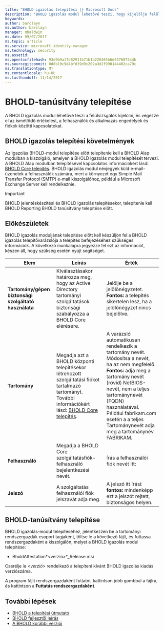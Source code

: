 ```yaml
---
title: "BHOLD igazolás telepítési |} Microsoft Docs"
description: "BHOLD igazolás modul lehetővé teszi, hogy kijelölje felülvizsgálók, és végezze el az értékelést"
keywords: 
author: barclayn
ms.author: barclayn
manager: mbaldwin
ms.date: 09/07/2017
ms.topic: article
ms.service: microsoft-identity-manager
ms.technology: security
ms.assetid: 
ms.openlocfilehash: 93d0b9a17d82911b71b1b220465b6d637687444b
ms.sourcegitcommit: 0d8b19c5d4bfd39d9c202a3d2f990144402ca79c
ms.translationtype: MT
ms.contentlocale: hu-HU
ms.lasthandoff: 11/14/2017
---
```

# <a name="bhold-attestation-installation"></a>BHOLD-tanúsítvány telepítése

A BHOLD igazolás modul lehetővé teszi a felülvizsgálók kijelölni, és végezze el az ismétlődő értékelést, a felhasználók és alkalmazás engedélyek és fiókok közötti kapcsolatokat.

## <a name="bhold-attestation-installation-requirements"></a>BHOLD igazolás telepítési követelmények

Az igazolás BHOLD-modul telepítése előtt telepítenie kell a BHOLD Alap modulban a kiszolgáló, amelyen a BHOLD igazolás modul telepítését tervezi. A BHOLD Alap modulban telepítésével kapcsolatos információkért lásd: [BHOLD Core telepítés](https://technet.microsoft.com/en-us/library/jj134095(v=ws.10).aspx). BHOLD igazolás modul névjegyek küld e-mail-üzenetek a felhasználók számára, mert a környezet egy Simple Mail Transfer Protocol (SMTP) e-mail kiszolgálóhoz, például a Microsoft Exchange Server kell rendelkeznie.

>[!IMPORTANT]
BHOLD jelentéskészítési és BHOLD igazolás telepítésekor, telepítenie kell BHOLD Reporting BHOLD tanúsítvány telepítése előtt.

## <a name="before-you-begin"></a>Előkészületek

BHOLD igazolás moduljának telepítése előtt kell készüljön fel a BHOLD igazolás telepítővarázslója a telepítés befejezéséhez szükséges információk. A következő munkalapra jegyezze fel ezt az információt, készen áll, hogy szükség esetén nyújt segítséget.

| **Elem**                                    | **Leírás**                                                                                                                                                                                                           | **Érték**                                                                                                                                                                                                                                                                                                            |
|---------------------------------------------|---------------------------------------------------------------------------------------------------------------------------------------------------------------------------------------------------------------------------|----------------------------------------------------------------------------------------------------------------------------------------------------------------------------------------------------------------------------------------------------------------------------------------------------------------------|
| **Tartomány/gépen biztonsági szolgáltató használata** | Kiválasztásakor határozza meg, hogy az Active Directory tartományi szolgáltatások biztonsági szabályozza a BHOLD Core elérésére.                                                                                                                | Jelölje be a jelölőnégyzetet. **Fontos:** a telepítés sikertelen lesz, ha a jelölőnégyzet nincs bejelölve.                                                                                                                                                                                                                   |
| **Tartomány**                                  | Megadja azt a BHOLD központi telepítésekor létrehozott szolgáltatási fiókot tartalmazó tartományt. További információkért lásd: [BHOLD Core telepítés](https://technet.microsoft.com/en-us/library/jj134095(v=ws.10).aspx). | A varázsló automatikusan rendelkezik a tartomány nevét. Módosítsa a nevét, ha az nem megfelelő. **Fontos:** adja meg a tartomány nevét (rövid) NetBIOS-nevét, nem a teljes tartománynevét (FQDN) használatával. Például fabrikam.com esetén a a teljes Tartománynevét adja meg a tartománynév FABRIKAM. |
| **Felhasználó**                                    | Megadja a BHOLD Core szolgáltatásfiók-felhasználó bejelentkezési nevét.                                                                                                                                                          | Írás a felhasználói fiók nevét itt:                                                                                                                                                                                                                                                                                    |
| **Jelszó**                                | A szolgáltatás felhasználói fiók jelszavát adja meg.                                                                                                                                                                       | A jelszó itt írási: **fontos:** mindenképp ezt a jelszót rejtett, biztonságos helyen.                                                                                                                                                                                                                  |

## <a name="bhold-attestation-installation"></a>BHOLD-tanúsítvány telepítése

BHOLD igazolás-modul telepítéséhez, jelentkezzen be a tartományi rendszergazdák csoport tagjaként, töltse le a következő fájlt, és futtassa rendszergazdaként a kiszolgálón, melyet a BHOLD igazolás modul telepítése:

- BholdAttestation*\<verzió\>*\_Release.msi

Cserélje le  *\<verzió\>*  rendelkező a telepíteni kívánt BHOLD igazolás kiadás verziószáma.

A program fájlt rendszergazdaként futtatni, kattintson jobb gombbal a fájlra, és kattintson a **Futtatás rendszergazdaként**.

## <a name="next-steps"></a>További lépések

- [BHOLD a telepítési útmutató](bhold-installation-guide.md)
- [BHOLD fejlesztői leírás](../reference/mim2016-bhold-developer-reference.md)
- [A BHOLD korábbi verziói](../reference/version-bhold-history.md)